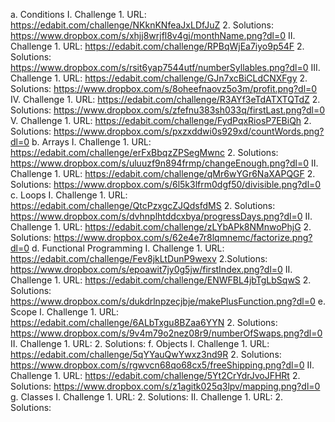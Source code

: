 a. Conditions
  I. Challenge
	  1. URL: https://edabit.com/challenge/NKknKNfeaJxLDfJuZ
	  2. Solutions: https://www.dropbox.com/s/xhjj8wrjfl8v4gj/monthName.png?dl=0
  II. Challenge 
	  1. URL: https://edabit.com/challenge/RPBqWjEa7iyo9p54F
	  2. Solutions: https://www.dropbox.com/s/rsit6yap7544utf/numberSyllables.png?dl=0
  III. Challenge 
	  1. URL: https://edabit.com/challenge/GJn7xcBiCLdCNXFgy
	  2. Solutions: https://www.dropbox.com/s/8oheefnaovz5o3m/profit.png?dl=0
  IV. Challenge 
	  1. URL: https://edabit.com/challenge/R3AYf3eTdATXTQTdZ
	  2. Solutions: https://www.dropbox.com/s/zfefnu383sh033q/firstLast.png?dl=0
  V. Challenge 
	  1. URL: https://edabit.com/challenge/FydPqxRiosP7EBiQh
	  2. Solutions: https://www.dropbox.com/s/pxzxddwi0s929xd/countWords.png?dl=0
b. Arrays
  I. Challenge 
	  1. URL: https://edabit.com/challenge/erFxBbqzZPSegMwnc
	  2. Solutions: https://www.dropbox.com/s/uluuzf9n894frmp/changeEnough.png?dl=0
  II. Challenge 
	  1. URL: https://edabit.com/challenge/qMr6wYGr6NaXAPQGF
	  2. Solutions: https://www.dropbox.com/s/6l5k3lfrm0dgf50/divisible.png?dl=0
c. Loops
  I. Challenge 
	  1. URL: https://edabit.com/challenge/QtcPzxgcZJQdsfdMS
	  2. Solutions: https://www.dropbox.com/s/dvhnplhtddcxbya/progressDays.png?dl=0
  II. Challenge 
	  1. URL: https://edabit.com/challenge/zLYbAPk8NMnwoPhjG
	  2. Solutions: https://www.dropbox.com/s/62e4e7r8lqmnemc/factorize.png?dl=0
d. Functional Programming
  I. Challenge
	  1. URL: https://edabit.com/challenge/Fev8jkLtDunP9wexv
	  2.Solutions: https://www.dropbox.com/s/epoawit7jy0g5jw/firstIndex.png?dl=0
  II. Challenge
	  1. URL: https://edabit.com/challenge/ENWFBL4jbTgLbSqwS
	  2. Solutions: https://www.dropbox.com/s/dukdrlnpzecjbje/makePlusFunction.png?dl=0
e. Scope
  I. Challenge
	  1. URL: https://edabit.com/challenge/6ALbTxgu8BZaa6YYN 
	  2. Solutions: https://www.dropbox.com/s/9v4m79o2nez08r9/numberOfSwaps.png?dl=0
  II. Challenge
	  1. URL: 
	  2. Solutions:
f. Objects
  I. Challenge
	  1. URL: https://edabit.com/challenge/5qYYauQwYwxz3nd9R
	  2. Solutions: https://www.dropbox.com/s/rgwvcn68qo68cx5/freeShipping.png?dl=0
  II. Challenge
	  1. URL: https://edabit.com/challenge/5Yt2CrYdrJvoJFHRt
	  2. Solutions: https://www.dropbox.com/s/z1agitk025q3lpv/mapping.png?dl=0
g. Classes
  I. Challenge
	  1. URL: 
	  2. Solutions:
  II. Challenge
	  1. URL: 
	  2. Solutions:
